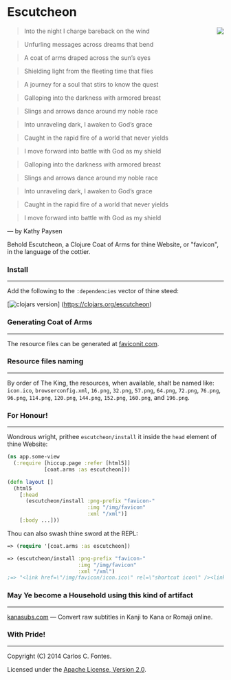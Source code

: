 Escutcheon
==========
<img align="right"
     src="http://s3-eu-west-1.amazonaws.com/lookandlearn-preview/A/A003/A003411.jpg">
</img>
> Into the night I charge bareback on the wind

> Unfurling messages across dreams that bend

> A coat of arms draped across the sun’s eyes

> Shielding light from the fleeting time that flies

> A journey for a soul that stirs to know the quest

> Galloping into the darkness with armored breast

> Slings and arrows dance around my noble race

> Into unraveling dark, I awaken to God’s grace

> Caught in the rapid fire of a world that never yields

> I move forward into battle with God as my shield

> Galloping into the darkness with armored breast

> Slings and arrows dance around my noble race

> Into unraveling dark, I awaken to God’s grace

> Caught in the rapid fire of a world that never yields

> I move forward into battle with God as my shield

— by Kathy Paysen

Behold Escutcheon, a Clojure Coat of Arms for thine Website, or "favicon", in the language of the cottier. 

### Install
----------
Add the following to the `:dependencies` vector of thine steed:

[![clojars version](https://clojars.org/escutcheon/latest-version.svg?raw=true)]
(https://clojars.org/escutcheon)

### Generating Coat of Arms
----------
The resource files can be generated at [faviconit.com](http://faviconit.com).

### Resource files naming
----------
By order of The King, the resources, when available, shalt be named like: `icon.ico`,
`browserconfig.xml`, `16.png`, `32.png`, `57.png`, `64.png`, `72.png`,
`76.png`, `96.png`, `114.png`, `120.png`, `144.png`, `152.png`, `160.png`,
and `196.png`.

### For Honour!
----------
Wondrous wright, prithee `escutcheon/install` it inside the `head` element of thine Website:
```clojure
(ns app.some-view
  (:require [hiccup.page :refer [html5]]
            [coat.arms :as escutcheon]))

(defn layout []
  (html5
    [:head
      (escutcheon/install :png-prefix "favicon-"
                          :img "/img/favicon"
                          :xml "/xml")]
    [:body ...]))
```

Thou can also swash thine sword at the REPL:
```clojure
=> (require '[coat.arms :as escutcheon])

=> (escutcheon/install :png-prefix "favicon-"
                       :img "/img/favicon"
                       :xml "/xml")
;=> "<link href=\"/img/favicon/icon.ico\" rel=\"shortcut icon\" /><link href=\"/img/favicon/icon.ico\" rel=\"icon\" sizes=\"16x16 32x32 64x64\" /><link href=\"/img/favicon/favicon-196.png\" rel=\"icon\" sizes=\"196x196\" type=\"image/png\" /><link href=\"/img/favicon/favicon-160.png\" rel=\"icon\" sizes=\"160x160\" type=\"image/png\" /><link href=\"/img/favicon/favicon-96.png\" rel=\"icon\" sizes=\"96x96\" type=\"image/png\" /><link href=\"/img/favicon/favicon-64.png\" rel=\"icon\" sizes=\"64x64\" type=\"image/png\" /><link href=\"/img/favicon/favicon-32.png\" rel=\"icon\" sizes=\"32x32\" type=\"image/png\" /><link href=\"/img/favicon/favicon-16.png\" rel=\"icon\" sizes=\"16x16\" type=\"image/png\" /><link href=\"/img/favicon/favicon-152.png\" rel=\"apple-touch-icon\" sizes=\"152x152\" /><link href=\"/img/favicon/favicon-144.png\" rel=\"apple-touch-icon\" sizes=\"144x144\" /><link href=\"/img/favicon/favicon-120.png\" rel=\"apple-touch-icon\" sizes=\"120x120\" /><link href=\"/img/favicon/favicon-114.png\" rel=\"apple-touch-icon\" sizes=\"114x114\" /><link href=\"/img/favicon/favicon-76.png\" rel=\"apple-touch-icon\" sizes=\"76x76\" /><link href=\"/img/favicon/favicon-72.png\" rel=\"apple-touch-icon\" sizes=\"72x72\" /><link href=\"/img/favicon/favicon-57.png\" rel=\"apple-touch-icon\" /><meta content=\"#FFFFFF\" name=\"msapplication-TileColor\" /><meta content=\"/img/favicon/favicon-144.png\" name=\"msapplication-TileImage\" /><meta content=\"/xml/browserconfig.xml\" name=\"msapplication-config\" />"
```

### May Ye become a Household using this kind of artifact
----------
[kanasubs.com](http://www.kanasubs.com) — Convert raw subtitles in Kanji to
Kana or Romaji online.

### With Pride!
----------
Copyright (C) 2014 Carlos C. Fontes.

Licensed under the
[Apache License, Version 2.0](https://www.apache.org/licenses/LICENSE-2.0).
